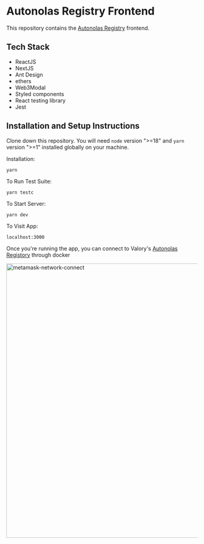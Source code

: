 # Autonolas Registry Frontend
This repository contains the [Autonolas Registry](https://registry.olas.network/) frontend.

## Tech Stack
- ReactJS
- NextJS
- Ant Design
- ethers
- Web3Modal
- Styled components
- React testing library
- Jest


## Installation and Setup Instructions

Clone down this repository. You will need `node` version ">=18" and `yarn` version ">=1" installed globally on your machine.

Installation:

`yarn`

To Run Test Suite:

`yarn testc`

To Start Server:

`yarn dev`

To Visit App:

`localhost:3000`

Once you're running the app, you can connect to Valory's [Autonolas Registory](https://github.com/valory-xyz/autonolas-registries) through docker

<img width="723" alt="metamask-network-connect" src="https://user-images.githubusercontent.com/22061815/201097646-f9f6f1e5-ac89-4260-8a26-7ade8d20bd2d.png">
